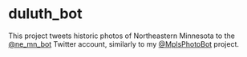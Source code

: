 # duluth_bot
This project tweets historic photos of Northeastern Minnesota to the [@ne_mn_bot](https://twitter.com/ne_mn_bot) Twitter account, similarly to my [@MplsPhotoBot](https://twitter.com/MplsPhotoBot) project.
